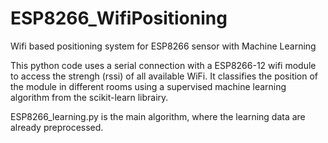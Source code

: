 # ESP8266_WifiPositioning
Wifi based positioning system for ESP8266 sensor with Machine Learning

This python code uses a serial connection with a ESP8266-12 wifi module to access the strengh (rssi) of all available WiFi. It classifies the position of the module in different rooms using a supervised machine learning algorithm from the scikit-learn librairy.

ESP8266_learning.py is the main algorithm, where the learning data are already preprocessed.
